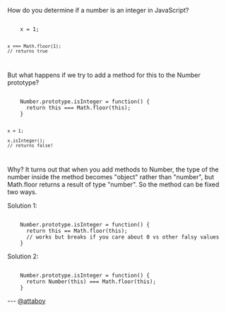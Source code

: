 How do you determine if a number is an integer in JavaScript?

<code>
    x = 1;
    
    x === Math.floor(1);
    // returns true
</code>

But what happens if we try to add a method for this to the Number prototype?

<code>
    Number.prototype.isInteger = function() {
      return this === Math.floor(this);
    }
    
    x = 1;
    
    x.isInteger();
    // returns false!
</code>

Why? It turns out that when you add methods to Number, the type of the number inside the method becomes "object" rather than "number", but Math.floor returns a result of type "number". So the method can be fixed two ways.

Solution 1:

<code>
    Number.prototype.isInteger = function() {
      return this == Math.floor(this);
      // works but breaks if you care about 0 vs other falsy values
    }
</code>

Solution 2:

<code>
    Number.prototype.isInteger = function() {
      return Number(this) === Math.floor(this);
    }
</code>

--- [@attaboy](http://twitter.com/attaboy)
